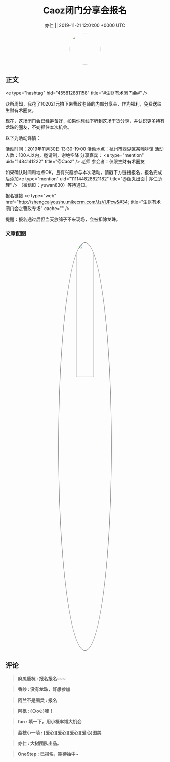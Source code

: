 <h1 align="center">Caoz闭门分享会报名</h1>




<p align="center">
    <a>亦仁 || 2019-11-21 12:01:00 &#43;0000 UTC</a>
</p>

<div align="center">
    <img src="https://images.zsxq.com/Fn3NQqCN8nuGF86yZPXSbEsl0mb3?e=1590940799&amp;token=kIxbL07-8jAj8w1n4s9zv64FuZZNEATmlU_Vm6zD:pfbNc8W3hS0oYG_hyXXh_rHMHuc=" width="100" height="100" style="border:1px solid;border-radius:50%; color:#ffffff"/>
</div>




## 正文

<div>
&lt;e type=&#34;hashtag&#34; hid=&#34;455812881158&#34; title=&#34;#生财有术闭门会#&#34; /&gt; 

众所周知，我花了102021元拍下来曹政老师的内部分享会，作为福利，免费送给生财有术圈友。

现在，这场闭门会已经筹备好，如果你想线下听到这场干货分享，并认识更多持有龙珠的圈友，不妨抓住本次机会。

以下为活动详情：

活动时间：2019年11月30日 13:30-19:00
活动地点：杭州市西湖区某咖啡馆
活动人数：100人以内，邀请制，谢绝空降
分享嘉宾： &lt;e type=&#34;mention&#34; uid=&#34;1484141222&#34; title=&#34;@Caoz&#34; /&gt;   老师
参会者：仅限生财有术圈友

如果确认时间和地点OK，且有兴趣参与本次活动，请戳下方链接报名，报名完成后添加&lt;e type=&#34;mention&#34; uid=&#34;111144828821182&#34; title=&#34;@鱼丸出面 | 亦仁助理&#34; /&gt;       （微信ID：yuwan830）等待通知。

报名链接
&lt;e type=&#34;web&#34; href=&#34;http://shengcaiyoushu.mikecrm.com/JzVUPcw&#34; title=&#34;生财有术闭门会之曹政专场&#34; cache=&#34;&#34; /&gt;

提醒：报名通过后但当天放鸽子不来现场，会被扣除龙珠。
</div>

### 文章配图

<div class="image" align="center">

<img src="https://images.zsxq.com/FijdAklwELrtUz8BNVmu-weFjiLQ?imageMogr2/auto-orient/thumbnail/800x/format/jpg/blur/1x0/quality/75&amp;e=1590940799&amp;token=kIxbL07-8jAj8w1n4s9zv64FuZZNEATmlU_Vm6zD:wS15NddbwyC2PRju7Z7F7RCOlAI=" width="33%" height="33%" style="border:1px solid;border-radius:50%; color:#3c3f41"/>

</div>


## 评论

<div align="left">
<div>

<blockquote >
<span> <strong>麻瓜瘦杭 : 报名报名~~~ </strong></span>
</blockquote>

<blockquote >
<span> <strong>香纱 : 没有龙珠，好想参加 </strong></span>
</blockquote>

<blockquote >
<span> <strong>阿兰不是图灵 : 报名 </strong></span>
</blockquote>

<blockquote >
<span> <strong>阿枫 : (⊙o⊙)哇！ </strong></span>
</blockquote>

<blockquote >
<span> <strong>fan : 填一下，用小概率博大机会 </strong></span>
</blockquote>

<blockquote >
<span> <strong>荔枝小一萌 : [爱心][爱心][爱心][爱心]图美 </strong></span>
</blockquote>

<blockquote >
<span> <strong>亦仁 : 大树团队出品。 </strong></span>
</blockquote>

<blockquote >
<span> <strong>OneStep : 已报名，期待抽中~ </strong></span>
</blockquote>

</div>
</div>